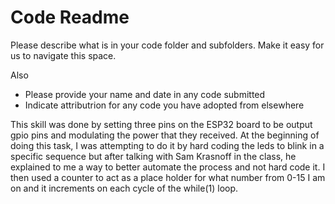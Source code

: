 # Code Readme

Please describe what is in your code folder and subfolders. Make it
easy for us to navigate this space.

Also
- Please provide your name and date in any code submitted
- Indicate attributrion for any code you have adopted from elsewhere

This skill was done by setting three pins on the ESP32 board to be output gpio pins
and modulating the power that they received. At the beginning of doing this task, I 
was attempting to do it by hard coding the leds to blink in a specific sequence but 
after talking with Sam Krasnoff in the class, he explained to me a way to better 
automate the process and not hard code it. I then used a counter to act as a place
holder for what number from 0-15 I am on and it increments on each cycle of the while(1)
loop. 
